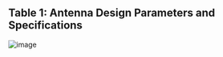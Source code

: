 ## Table 1: Antenna Design Parameters and Specifications

![image](https://github.com/Tiru373/patch-antennas-for-5g-applications/assets/147503242/3a8a8fed-728c-409c-8437-0243b64683c3)


